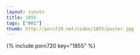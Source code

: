 ```yaml
--- 
layout: sieutv
title: 1855
tags: ["001"]
thumb: http://porn720.net/video/1855/poster.jpg
---
```

{% include porn720 key="1855" %} 
